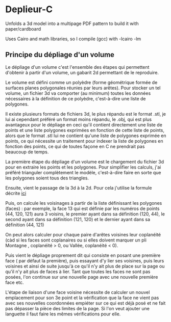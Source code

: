 # Deplieur-C
Unfolds a 3d model into a multipage PDF pattern to build it with paper/cardboard

Uses Cairo and math libraries, so I compile (gcc) with -lcairo -lm

## Principe du dépliage d'un volume
Le dépliage d'un volume c'est l'ensemble des étapes qui permettent d'obtenir à partir d'un volume, un gabarit 2d permettant de le reproduire.

Le volume est défini comme un polyèdre (forme géométrique formée de surfaces planes polygonales réunies par leurs arêtes).
Pour stocker un tel volume, un fichier 3d va comporter (au minimum) toutes les données nécessaires à la définition de ce polyèdre, c'est-à-dire une liste de polygones.

Il existe plusieurs formats de fichiers 3d, le plus répandu est le format .stl, je lui ai cependant préféré un format moins répandu, le .obj, qui est plus avantageux pour le dépliage en ceci qu'il contient directement une liste de points et une liste polygones exprimées en fonction de cette liste de points, alors que le format .stl lui ne contient qu'une liste de polygones exprimée en points, ce qui nécessite un traitement pour indexer la liste de polygones en fonction des points, ce qui de toutes façone en C ne prendrait pas beaucoup de temps.

La première étape du dépliage d'un volume est le chargement du fichier 3d pour en extraire les points et les polygones.
Pour simplifier les calculs, j'ai préféré trianguler complètement le modèle, c'est-à-dire faire en sorte que les polygones soient tous des triangles.

Ensuite, vient le passage de la 3d à la 2d. Pour cela j'utilise la formule décrite [ici](https://stackoverflow.com/a/8051489)

Puis, on calcule les voisinages à partir de la liste définissant les polygones (faces) :
par exemple, la face 13 qui est définie par les numéros de points (44, 120, 121) aura 3 voisins,
le premier ayant dans sa définition (120, 44),
le second ayant dans sa définition (121, 120)
et le dernier ayant dans sa définition (44, 121)

On peut alors calculer pour chaque paire d'arêtes voisines leur coplanéité (càd si les faces sont coplanaires ou si elles doivent marquer un pli Montagne , coplanéité > 0, ou Vallée, coplanéité < 0).

Puis vient le dépliage proprement dit qui consiste en posant une première face ( par défaut la première), puis essayant d'y lier ses voisines, puis leurs voisines et ainsi de suite jusqu'à ce qu'il n'y ait plus de place sur la page ou qu'il n'y ait plus de faces à lier. Tant que toutes les faces ne sont pas posées, l'on continue sur une nouvelle page avec une nouvelle première face etc.

L'étape de liaison d'une face voisine nécessite de calculer un nouvel emplacement pour son 3e point et la vérification que la face ne vient pas avec ses nouvelles coordonnées empiéter sur ce qui est déjà posé et ne fait pas dépasser la pièce des limites de la page. Si l'on veut ajouter une languette il faut faire les mêmes vérifications pour elle.
